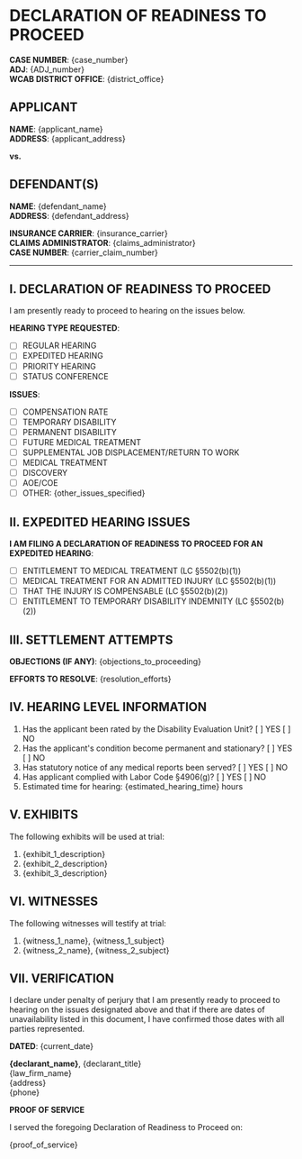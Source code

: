 # DECLARATION OF READINESS TO PROCEED

**CASE NUMBER**: {case_number}  
**ADJ**: {ADJ_number}  
**WCAB DISTRICT OFFICE**: {district_office}

## APPLICANT
**NAME**: {applicant_name}  
**ADDRESS**: {applicant_address}

**vs.**

## DEFENDANT(S)
**NAME**: {defendant_name}  
**ADDRESS**: {defendant_address}

**INSURANCE CARRIER**: {insurance_carrier}  
**CLAIMS ADMINISTRATOR**: {claims_administrator}  
**CASE NUMBER**: {carrier_claim_number}

---

## I. DECLARATION OF READINESS TO PROCEED

I am presently ready to proceed to hearing on the issues below.

**HEARING TYPE REQUESTED**:  
- [ ] REGULAR HEARING  
- [ ] EXPEDITED HEARING  
- [ ] PRIORITY HEARING  
- [ ] STATUS CONFERENCE

**ISSUES**:  
- [ ] COMPENSATION RATE  
- [ ] TEMPORARY DISABILITY  
- [ ] PERMANENT DISABILITY  
- [ ] FUTURE MEDICAL TREATMENT  
- [ ] SUPPLEMENTAL JOB DISPLACEMENT/RETURN TO WORK  
- [ ] MEDICAL TREATMENT  
- [ ] DISCOVERY  
- [ ] AOE/COE  
- [ ] OTHER: {other_issues_specified}

## II. EXPEDITED HEARING ISSUES

**I AM FILING A DECLARATION OF READINESS TO PROCEED FOR AN EXPEDITED HEARING**:  
- [ ] ENTITLEMENT TO MEDICAL TREATMENT (LC §5502(b)(1))  
- [ ] MEDICAL TREATMENT FOR AN ADMITTED INJURY (LC §5502(b)(1))  
- [ ] THAT THE INJURY IS COMPENSABLE (LC §5502(b)(2))  
- [ ] ENTITLEMENT TO TEMPORARY DISABILITY INDEMNITY (LC §5502(b)(2))

## III. SETTLEMENT ATTEMPTS

**OBJECTIONS (IF ANY)**: {objections_to_proceeding}

**EFFORTS TO RESOLVE**: {resolution_efforts}

## IV. HEARING LEVEL INFORMATION

1. Has the applicant been rated by the Disability Evaluation Unit? [ ] YES [ ] NO
2. Has the applicant's condition become permanent and stationary? [ ] YES [ ] NO
3. Has statutory notice of any medical reports been served? [ ] YES [ ] NO
4. Has applicant complied with Labor Code §4906(g)? [ ] YES [ ] NO
5. Estimated time for hearing: {estimated_hearing_time} hours

## V. EXHIBITS

The following exhibits will be used at trial:

1. {exhibit_1_description}
2. {exhibit_2_description}
3. {exhibit_3_description}

## VI. WITNESSES

The following witnesses will testify at trial:

1. {witness_1_name}, {witness_1_subject}
2. {witness_2_name}, {witness_2_subject}

## VII. VERIFICATION

I declare under penalty of perjury that I am presently ready to proceed to hearing on the issues designated above and that if there are dates of unavailability listed in this document, I have confirmed those dates with all parties represented.

**DATED**: {current_date}

**{declarant_name}**, {declarant_title}  
{law_firm_name}  
{address}  
{phone}

**PROOF OF SERVICE**

I served the foregoing Declaration of Readiness to Proceed on:

{proof_of_service} 